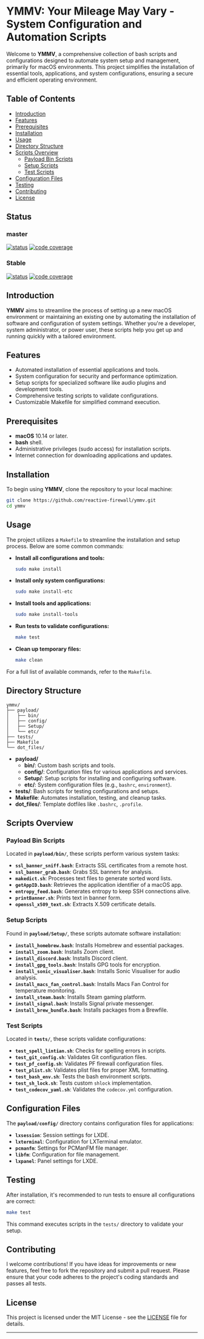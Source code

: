 # YMMV: Your Mileage May Vary - System Configuration and Automation Scripts

Welcome to **YMMV**, a comprehensive collection of bash scripts and configurations designed to automate system setup and management, primarily for macOS environments. This project simplifies the installation of essential tools, applications, and system configurations, ensuring a secure and efficient operating environment.

## Table of Contents

- [Introduction](#introduction)
- [Features](#features)
- [Prerequisites](#prerequisites)
- [Installation](#installation)
- [Usage](#usage)
- [Directory Structure](#directory-structure)
- [Scripts Overview](#scripts-overview)
  - [Payload Bin Scripts](#payload-bin-scripts)
  - [Setup Scripts](#setup-scripts)
  - [Test Scripts](#test-scripts)
- [Configuration Files](#configuration-files)
- [Testing](#testing)
- [Contributing](#contributing)
- [License](#license)

## Status

### master ###
[![status](https://travis-ci.org/reactive-firewall/ymmv.svg?branch=master)](https://travis-ci.org/reactive-firewall/ymmv)
[![code coverage](https://codecov.io/gh/reactive-firewall/ymmv/branch/master/graph/badge.svg)](https://codecov.io/gh/reactive-firewall/ymmv/branch/master/)

### Stable ###
[![status](https://travis-ci.org/reactive-firewall/ymmv.svg?branch=stable)](https://travis-ci.org/reactive-firewall/ymmv)
[![code coverage](https://codecov.io/gh/reactive-firewall/ymmv/branch/stable/graph/badge.svg)](https://codecov.io/gh/reactive-firewall/ymmv/branch/stable/)

## Introduction

**YMMV** aims to streamline the process of setting up a new macOS environment or maintaining an existing one by automating the installation of software and configuration of system settings. Whether you're a developer, system administrator, or power user, these scripts help you get up and running quickly with a tailored environment.

## Features

- Automated installation of essential applications and tools.
- System configuration for security and performance optimization.
- Setup scripts for specialized software like audio plugins and development tools.
- Comprehensive testing scripts to validate configurations.
- Customizable Makefile for simplified command execution.

## Prerequisites

- **macOS** 10.14 or later.
- **bash** shell.
- Administrative privileges (sudo access) for installation scripts.
- Internet connection for downloading applications and updates.

## Installation

To begin using **YMMV**, clone the repository to your local machine:

```bash
git clone https://github.com/reactive-firewall/ymmv.git
cd ymmv
```

## Usage

The project utilizes a `Makefile` to streamline the installation and setup process. Below are some common commands:

- **Install all configurations and tools:**

  ```bash
  sudo make install
  ```

- **Install only system configurations:**

  ```bash
  sudo make install-etc
  ```

- **Install tools and applications:**

  ```bash
  sudo make install-tools
  ```

- **Run tests to validate configurations:**

  ```bash
  make test
  ```

- **Clean up temporary files:**

  ```bash
  make clean
  ```

For a full list of available commands, refer to the `Makefile`.

## Directory Structure

```ascii
ymmv/
├── payload/
│   ├── bin/
│   ├── config/
│   ├── Setup/
│   └── etc/
├── tests/
├── Makefile
└── dot_files/
```

- **payload/**
  - **bin/**: Custom bash scripts and tools.
  - **config/**: Configuration files for various applications and services.
  - **Setup/**: Setup scripts for installing and configuring software.
  - **etc/**: System configuration files (e.g., `bashrc`, `environment`).
- **tests/**: Bash scripts for testing configurations and setups.
- **Makefile**: Automates installation, testing, and cleanup tasks.
- **dot_files/**: Template dotfiles like `.bashrc`, `.profile`.

## Scripts Overview

### Payload Bin Scripts

Located in **`payload/bin/`**, these scripts perform various system tasks:

- **`ssl_banner_sniff.bash`**: Extracts SSL certificates from a remote host.
- **`ssl_banner_grab.bash`**: Grabs SSL banners for analysis.
- **`makedict.sh`**: Processes text files to generate sorted word lists.
- **`getAppID.bash`**: Retrieves the application identifier of a macOS app.
- **`entropy_feed.bash`**: Generates entropy to keep SSH connections alive.
- **`printBanner.sh`**: Prints text in banner form.
- **`openssl_x509_text.sh`**: Extracts X.509 certificate details.

### Setup Scripts

Found in **`payload/Setup/`**, these scripts automate software installation:

- **`install_homebrew.bash`**: Installs Homebrew and essential packages.
- **`install_zoom.bash`**: Installs Zoom client.
- **`install_discord.bash`**: Installs Discord client.
- **`install_gpg_tools.bash`**: Installs GPG tools for encryption.
- **`install_sonic_visualiser.bash`**: Installs Sonic Visualiser for audio analysis.
- **`install_macs_fan_control.bash`**: Installs Macs Fan Control for temperature monitoring.
- **`install_steam.bash`**: Installs Steam gaming platform.
- **`install_signal.bash`**: Installs Signal private messenger.
- **`install_brew_bundle.bash`**: Installs packages from a Brewfile.

### Test Scripts

Located in **`tests/`**, these scripts validate configurations:

- **`test_spell_lintian.sh`**: Checks for spelling errors in scripts.
- **`test_git_config.sh`**: Validates Git configuration files.
- **`test_pf_config.sh`**: Validates PF firewall configuration files.
- **`test_plist.sh`**: Validates plist files for proper XML formatting.
- **`test_bash_env.sh`**: Tests the bash environment scripts.
- **`test_sh_lock.sh`**: Tests custom `shlock` implementation.
- **`test_codecov_yaml.sh`**: Validates the `codecov.yml` configuration.

## Configuration Files

The **`payload/config/`** directory contains configuration files for applications:

- **`lxsession`**: Session settings for LXDE.
- **`lxterminal`**: Configuration for LXTerminal emulator.
- **`pcmanfm`**: Settings for PCManFM file manager.
- **`libfm`**: Configuration for file management.
- **`lxpanel`**: Panel settings for LXDE.

## Testing

After installation, it's recommended to run tests to ensure all configurations are correct:

```bash
make test
```

This command executes scripts in the `tests/` directory to validate your setup.

## Contributing

I welcome contributions! If you have ideas for improvements or new features, feel free to fork the repository and submit a pull request. Please ensure that your code adheres to the project's coding standards and passes all tests.

## License

This project is licensed under the MIT License - see the [LICENSE](LICENSE.md) file for details.

---
